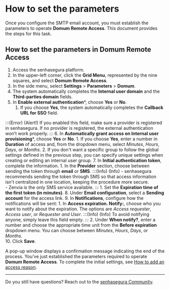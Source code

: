 # How to set the parameters

Once you configure the SMTP email account, you must establish the parameters to operate **Domum Remote Access**. This document provides the steps for this task.

## How to set the parameters in Domum Remote Access

1. Access the senhasegura platform.
2. In the upper-left corner, click the **Grid Menu**, represented by the nine squares, and select **Domum Remote Access**.
3. In the side menu, select **Settings** > **Parameters** > **Domum**.
4. The system automatically completes the **Internal user domain** and the **Third-parties domain** fields.
5. In **Enable external authentication***, choose **Yes** or **No**.
    1. If you choose **Yes**, the system automatically completes the **Callback URL for SSO** field.

<!-- Fix callout -->
:::(Error) (Alert!)
If you enabled this field, make sure a provider is registered in senhasegura. If no provider is registered, the external authentication won’t work properly.
:::
6. In **Automatically grant access on Internal user provisioning***, choose **Yes** or **No**.
    1. If you choose **Yes**, enter a number in **Duration** of access and, from the dropdown menu, select *Minutes*, *Hours*, *Days*, or *Months*.
    2. If you don't want a specific group to follow the global settings defined in the previous step, you can specify unique settings when creating or editing an internal user group.
7. In **Initial authentication token**, complete the information.
    1.  In the **Provider** section, choose between sending the token through **email** or **SMS**.
    <!-- Fix callout -->
    :::(Info) (Info)
    - senhasegura recommends sending the token through SMS so that access information isn't centralized in one location, keeping the procedure more secure.  
    - Zenvia is the only SMS service available.
    :::
    1. Set the **Expiration time of the first token (in minutes)**.
8. Under **Email configuration**, select a **Sending account** for the access link.
9.  In **Notifications**, configure how the notifications will be sent:
    1. In **Access expiration. Notify:**, choose who you want to notify about the expiration. The options are *Access requester*, *Access user*, or *Requester and User*.
    <!-- Fix callout -->
    :::(Info) (Info)
    To avoid notifying anyone, simply leave this field empty.
    :::
    2. Under **When notify?**, enter a number and choose the appropriate time unit from the **Before expiration** dropdown menu. You can choose between *Minutes*, *Hours*, *Days*, or *Months*.  
10. Click **Save**.

A pop-up window displays a confirmation message indicating the end of the process. You’ve just established the parameters required to operate **Domum Remote Access**. To complete the initial settings, see [How to add an access reason](https://docs.senhasegura.io/docs/domum-how-to-add-access-reasons).

---

Do you still have questions? Reach out to the [senhasegura Community](https://community.senhasegura.io/).
